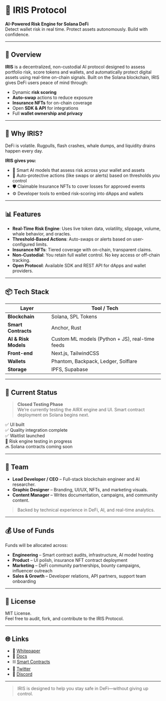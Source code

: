 # 🧠 IRIS Protocol

**AI-Powered Risk Engine for Solana DeFi**  
Detect wallet risk in real time. Protect assets autonomously. Build with confidence.

---

## 🚀 Overview

**IRIS** is a decentralized, non-custodial AI protocol designed to assess portfolio risk, score tokens and wallets, and automatically protect digital assets using real-time on-chain signals. Built on the Solana blockchain, IRIS gives DeFi users peace of mind through:

- Dynamic **risk scoring**
- **Auto-swap** actions to reduce exposure
- **Insurance NFTs** for on-chain coverage
- Open **SDK & API** for integrations
- Full **wallet ownership and privacy**

---

## 🔐 Why IRIS?

DeFi is volatile. Rugpulls, flash crashes, whale dumps, and liquidity drains happen every day.

**IRIS gives you:**

- 🧠 Smart AI models that assess risk across your wallet and assets
- 🔄 Auto-protective actions (like swaps or alerts) based on thresholds *you* control
- 🛡️ Claimable Insurance NFTs to cover losses for approved events
- ⚙️ Developer tools to embed risk-scoring into dApps and wallets

---

## 📊 Features

- **Real-Time Risk Engine**: Uses live token data, volatility, slippage, volume, whale behavior, and oracles.
- **Threshold-Based Actions**: Auto-swaps or alerts based on user-configured limits.
- **Insurance NFTs**: Tiered coverage with on-chain, transparent claims.
- **Non-Custodial**: You retain full wallet control. No key access or off-chain tracking.
- **Open Protocol**: Available SDK and REST API for dApps and wallet providers.

---

## 📦 Tech Stack

| Layer        | Tool / Tech         |
| ------------ | ------------------- |
| **Blockchain** | Solana, SPL Tokens   |
| **Smart Contracts** | Anchor, Rust         |
| **AI & Risk Models** | Custom ML models (Python + JS), real-time feeds |
| **Front-end** | Next.js, TailwindCSS |
| **Wallets** | Phantom, Backpack, Ledger, Solflare |
| **Storage** | IPFS, Supabase       |

---

## 🧪 Current Status

> **Closed Testing Phase**  
We’re currently testing the AIRX engine and UI. Smart contract deployment on Solana begins next.

✅ UI built  
✅ Quality integration complete  
✅ Waitlist launched  
🧪 Risk engine testing in progress  
🔜 Solana contracts coming soon

---

## 🧬 Team

- **Lead Developer / CEO** – Full-stack blockchain engineer and AI researcher.
- **Graphic Designer** – Branding, UI/UX, NFTs, and marketing visuals.
- **Content Manager** – Writes documentation, campaigns, and community content.

> Backed by technical experience in DeFi, AI, and real-time analytics.

---

## 💰 Use of Funds

Funds will be allocated across:

- **Engineering** – Smart contract audits, infrastructure, AI model hosting
- **Product** – UI polish, insurance NFT contract deployment
- **Marketing** – DeFi community partnerships, bounty campaigns, influencer outreach
- **Sales & Growth** – Developer relations, API partners, support team onboarding

---

## 📄 License

MIT License.  
Feel free to audit, fork, and contribute to the IRIS Protocol.

---

## 🌐 Links

- 📘 [Whitepaper](https://yourdomain.com/whitepaper)
- 🧠 [Docs](https://yourdomain.com/docs)
- ⛓️ [Smart Contracts](https://github.com/iris-protocol/contracts)
- 📣 [Twitter](https://twitter.com/irisprotocol)
- 💬 [Discord](https://discord.gg/your-invite-code)

---

> IRIS is designed to help you stay safe in DeFi—without giving up control.
